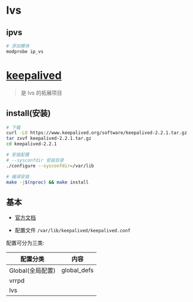 # lvs

## ipvs

```bash
# 添加模块
modprobe ip_vs
```

# [keepalived](https://github.com/acassen/keepalived)

> 是 lvs 的拓展项目

## install(安装)

```bash
# 下载
curl -LO https://www.keepalived.org/software/keepalived-2.2.1.tar.gz
tar zxvf keepalived-2.2.1.tar.gz
cd keepalived-2.2.1

# 安装配置
# --sysconfdir 安装目录
./configure --sysconfdir=/var/lib

# 编译安装
make -j$(nproc) && make install
```

## 基本

- [官方文档](https://www.keepalived.org/manpage.html)

- 配置文件 `/var/lib/keepalived/keepalived.conf`

配置可分为三类:

| 配置分类         | 内容        |
| ---------------- | ----------- |
| Global(全局配置) | global_defs |
| vrrpd            |             |
| lvs              |             |
